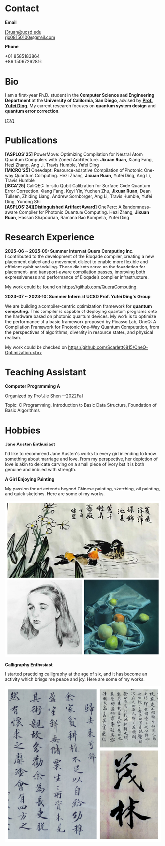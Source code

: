 # Contact
**Email**

j3ruan@ucsd.edu<br>
rjx08150100@gmail.com<br>

**Phone**

+01 8585183864<br>
+86 15067262816



# Bio

I am a first-year Ph.D. student in the **Computer Science and Engineering Department** at the **University of California, San Diego**, advised by [**Prof. Yufei Ding**](https://picassolab.squarespace.com/yufei). My current research focuses on **quantum system design** and **quantum error correction**.


[[CV]](https://scarlett0815.github.io/resume.pdf)

# Publications
**[ASPLOS'25]** PowerMove: Optimizing Compilation for Neutral Atom Quantum Computers with Zoned Architecture. **Jixuan Ruan**, Xiang Fang, Hezi Zhang, Ang Li, Travis Humble, Yufei Ding<br>
**[MICRO'25]** OneAdapt: Resource-adaptive Compilation of Photonic One-way Quantum Computing. Hezi Zhang, **Jixuan Ruan**, Yufei Ding, Ang Li, Travis Humble<br>
**[ISCA'25]** CaliQEC: In-situ Qubit Calibration for Surface Code Quantum Error Correction. Xiang Fang, Keyi Yin, Yuchen Zhu, **Jixuan Ruan**, Dean Tullsen, Zhiding Liang, Andrew Sornborger, Ang Li, Travis Humble, Yufei Ding, Yunong Shi<br>
**[ASPLOS'24]\[Distinguished Artifact Award\]** OnePerc: A Randomness-aware Compiler for Photonic Quantum Computing. Hezi Zhang, **Jixuan Ruan**, Hassan Shapourian, Ramana Rao Kompella, Yufei Ding

# Research Experience

**2025-06 ~ 2025-09: Summer Intern at Quera Computing Inc.**<br>
I contributed to the development of the Bloqade compiler, creating a new placement dialect and a movement dialect to enable more flexible and efficient qubit scheduling. These dialects serve as the foundation for placement- and transport-aware compilation passes, improving both expressiveness and performance of Bloqade’s compiler infrastructure. 

My work could be found on https://github.com/QueraComputing.
     
**2023-07 ~ 2023-10: Summer Intern at UCSD Prof. Yufei Ding's Group**<br>

We are building a compiler-centric optimization framework for **quantum computing**. This compiler is capable of  deploying quantum programs onto the hardware based on photonic quantum devices. My work is to optimize the performance of a basic framework proposed by Picasso Lab, OneQ: A Compilation Framework for Photonic One-Way Quantum Computation, from the perspectives of algorithms, diversity in resource states, and physical realism.<br>

My work could be checked on https://github.com/Scarlett0815/OneQ-Optimization.<br>

# Teaching Assistant

**Computer Programming A**

Organized by Prof.Jie Shen    --2022Fall

Topic: C Programming, Introduction to Basic Data Structure, Foundation of Basic Algorithms

# Hobbies

**Jane Austen Enthusiast**

I'd like to recommend Jane Austen's works to every girl intending to know something about marriage and love.  From my perspective, her depiction of love is akin to delicate carving on a small piece of ivory but it is both genuine and imbued with strength.

**A Girl Enjoying Painting**

My passion for art extends beyond Chinese painting, sketching, oil painting, and quick sketches. Here are some of my works.

![image-20230907170321147](pictures/1.png)

**Calligraphy Enthusiast**

I started practicing calligraphy at the age of six, and it has become an activity which brings me peace and joy. Here are some of my works.

![image-20230907170321147](pictures/2.jpg)
